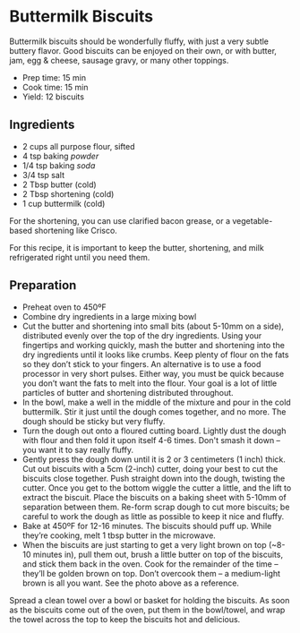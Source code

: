 # Buttermilk Biscuits

Buttermilk biscuits should be wonderfully fluffy, with just a very subtle buttery flavor. Good biscuits can be enjoyed on their own, or with butter, jam, egg & cheese, sausage gravy, or many other toppings.

* Prep time: 15 min
* Cook time: 15 min
* Yield: 12 biscuits

## Ingredients

* 2 cups all purpose flour, sifted
* 4 tsp baking _powder_
* 1/4 tsp baking _soda_
* 3/4 tsp salt
* 2 Tbsp butter (cold)
* 2 Tbsp shortening (cold)
* 1 cup buttermilk (cold)

For the shortening, you can use clarified bacon grease, or a vegetable-based shortening like Crisco.

For this recipe, it is important to keep the butter, shortening, and milk refrigerated right until you need them.

## Preparation

* Preheat oven to 450ºF
* Combine dry ingredients in a large mixing bowl
* Cut the butter and shortening into small bits (about 5-10mm on a side), distributed evenly over the top of the dry ingredients. Using your fingertips and working quickly, mash the butter and shortening into the dry ingredients until it looks like crumbs. Keep plenty of flour on the fats so they don’t stick to your fingers. An alternative is to use a food processor in very short pulses. Either way, you must be quick because you don’t want the fats to melt into the flour. Your goal is a lot of little particles of butter and shortening distributed throughout.
* In the bowl, make a well in the middle of the mixture and pour in the cold buttermilk. Stir it just until the dough comes together, and no more. The dough should be sticky but very fluffy.
* Turn the dough out onto a floured cutting board. Lightly dust the dough with flour and then fold it upon itself 4-6 times. Don't smash it down – you want it to say really fluffy.
* Gently press the dough down until it is 2 or 3 centimeters (1 inch) thick. Cut out biscuits with a 5cm (2-inch) cutter, doing your best to cut the biscuits close together. Push straight down into the dough, twisting the cutter. Once you get to the bottom wiggle the cutter a little, and the lift to extract the biscuit. Place the biscuits on a baking sheet with 5-10mm of separation between them. Re-form scrap dough to cut more biscuits; be careful to work the dough as little as possible to keep it nice and fluffy.
* Bake at 450ºF for 12-16 minutes. The biscuits should puff up. While they’re cooking, melt 1 tbsp butter in the microwave.
* When the biscuits are just starting to get a very light brown on top (~8-10 minutes in), pull them out, brush a little butter on top of the biscuits, and stick them back in the oven. Cook for the remainder of the time – they’ll be golden brown on top. Don’t overcook them – a medium-light brown is all you want. See the photo above as a reference.

Spread a clean towel over a bowl or basket for holding the biscuits. As soon as the biscuits come out of the oven, put them in the bowl/towel, and wrap the towel across the top to keep the biscuits hot and delicious.
